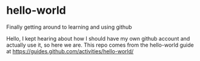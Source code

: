 # hello-world
Finally getting around to learning and using github

Hello,
I kept hearing about how I should have my own github account and actually use it, so here we are.
This repo comes from the hello-world guide at https://guides.github.com/activities/hello-world/
